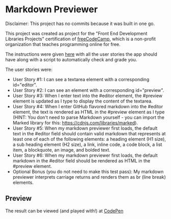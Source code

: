 # Markdown Previewer

Disclaimer: This project has no commits because it was built in one go.

This project was created as project for the "Front End Development Libraries Projects" certification of [freeCodeCamp](https://www.freecodecamp.org/learn/front-end-development-libraries/#front-end-development-libraries-projects), which is a non-profit organization that teaches programming online for free.

The instructions were given [here](https://www.freecodecamp.org/learn/front-end-development-libraries/front-end-development-libraries-projects/build-a-markdown-previewer) with all the user stories the app should have along with a script to automatically check and grade you.

The user stories were:

- User Story #1: I can see a textarea element with a corresponding id="editor".
- User Story #2: I can see an element with a corresponding id="preview".
- User Story #3: When I enter text into the #editor element, the #preview element is updated as I type to display the content of the textarea.
- User Story #4: When I enter GitHub flavored markdown into the #editor element, the text is rendered as HTML in the #preview element as I type (HINT: You don't need to parse Markdown yourself - you can import the Marked library for this: https://cdnjs.com/libraries/marked).
- User Story #5: When my markdown previewer first loads, the default text in the #editor field should contain valid markdown that represents at least one of each of the following elements: a heading element (H1 size), a sub heading element (H2 size), a link, inline code, a code block, a list item, a blockquote, an image, and bolded text.
- User Story #6: When my markdown previewer first loads, the default markdown in the #editor field should be rendered as HTML in the #preview element.
- Optional Bonus (you do not need to make this test pass): My markdown previewer interprets carriage returns and renders them as br (line break) elements.

## Preview

The result can be viewed (and played with!) at [CodePen](https://codepen.io/riquekaique/full/gOxZRKK)
